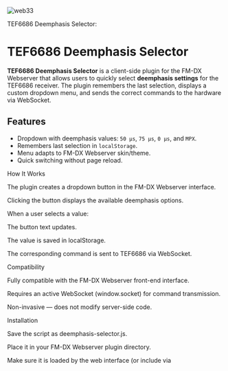 
![web33](https://github.com/user-attachments/assets/de17a353-62f4-46a6-8fe4-68b33a995ff1)

TEF6686 Deemphasis Selector:

# TEF6686 Deemphasis Selector

**TEF6686 Deemphasis Selector** is a client-side plugin for the FM-DX Webserver that allows users to quickly select **deemphasis settings** for the TEF6686 receiver. The plugin remembers the last selection, displays a custom dropdown menu, and sends the correct commands to the hardware via WebSocket.

## Features

- Dropdown with deemphasis values: `50 µs`, `75 µs`, `0 µs`, and `MPX`.
- Remembers last selection in `localStorage`.
- Menu adapts to FM-DX Webserver skin/theme.
- Quick switching without page reload.

How It Works

The plugin creates a dropdown button in the FM-DX Webserver interface.

Clicking the button displays the available deemphasis options.

When a user selects a value:

The button text updates.

The value is saved in localStorage.

The corresponding command is sent to TEF6686 via WebSocket.

Compatibility

Fully compatible with the FM-DX Webserver front-end interface.

Requires an active WebSocket (window.socket) for command transmission.

Non-invasive — does not modify server-side code.

Installation

Save the script as deemphasis-selector.js.

Place it in your FM-DX Webserver plugin directory.

Make sure it is loaded by the web interface (or include via <script> tag if necessary).

License & Credits

This plugin was designed with assistance from ChatGPT for code generation and documentation.

Provided as-is, free for personal and non-commercial use. Attribution appreciated.
